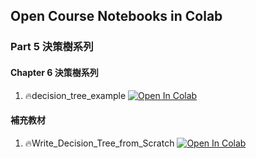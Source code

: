 ## Open Course Notebooks in Colab

### Part 5 決策樹系列
#### Chapter 6 決策樹系列
1. 🔥decision_tree_example [![Open In Colab](https://colab.research.google.com/assets/colab-badge.svg)](https://colab.research.google.com/github/p810034/course_3.0/blob/main/02_ML/part5/Chapter6/decision_tree_example.ipynb)
#### 補充教材
1. 🔥Write_Decision_Tree_from_Scratch [![Open In Colab](https://colab.research.google.com/assets/colab-badge.svg)](https://colab.research.google.com/github/p810034/course_3.0/blob/main/02_ML/part5/Chapter6/Write_Decision_Tree_from_Scratch.ipynb)
